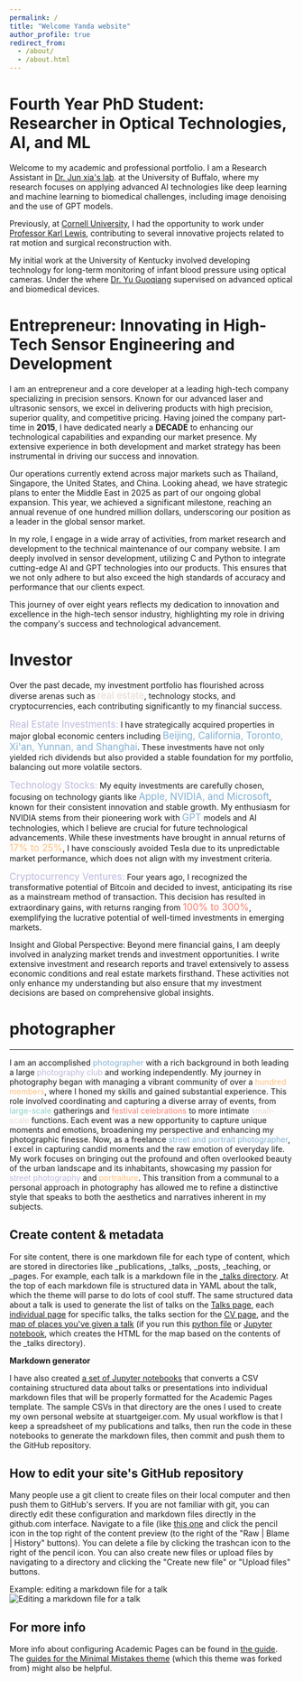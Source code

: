 ```yaml
---
permalink: /
title: "Welcome Yanda website"
author_profile: true
redirect_from: 
  - /about/
  - /about.html
---
```

**Fourth Year PhD Student**:  Researcher in Optical Technologies, AI, and ML
======
Welcome to my academic and professional portfolio. I am a Research Assistant in [Dr. Jun xia's lab](https://www.acsu.buffalo.edu/~junxia/). at the University of Buffalo, where my research focuses on applying advanced AI technologies like deep learning and machine learning to biomedical challenges, including image denoising and the use of GPT models.

 Previously, at [Cornell University](https://www.bme.cornell.edu/bme/alumni/bme-newsletters/2021-bme-newsletter/class-2021-special-insert), I had the opportunity to work under [Professor Karl Lewis](https://www.kjlewislab.com/group-members), contributing to several innovative projects related to rat motion and surgical reconstruction with. 

My initial work at the University of Kentucky involved developing technology for long-term monitoring of infant blood pressure using optical cameras. Under the where [Dr. Yu Guoqiang](https://bioptics.engr.uky.edu/) supervised on advanced optical and biomedical devices.  


**Entrepreneur**: Innovating in High-Tech Sensor Engineering and Development
======
I am an entrepreneur and a core developer at a leading high-tech company specializing in precision sensors. Known for our advanced laser and ultrasonic sensors, we excel in delivering products with high precision, superior quality, and competitive pricing. Having joined the company part-time in **2015**, I have dedicated nearly a **DECADE** to enhancing our technological capabilities and expanding our market presence. My extensive experience in both development and market strategy has been instrumental in driving our success and innovation.

Our operations currently extend across major markets such as Thailand, Singapore, the United States, and China. Looking ahead, we have strategic plans to enter the Middle East in 2025 as part of our ongoing global expansion. This year, we achieved a significant milestone, reaching an annual revenue of one hundred million dollars, underscoring our position as a leader in the global sensor market.

In my role, I engage in a wide array of activities, from market research and development to the technical maintenance of our company website. I am deeply involved in sensor development, utilizing C and Python to integrate cutting-edge AI and GPT technologies into our products. This ensures that we not only adhere to but also exceed the high standards of accuracy and performance that our clients expect.

This journey of over eight years reflects my dedication to innovation and excellence in the high-tech sensor industry, highlighting my role in driving the company's success and technological advancement.


**Investor**
======
Over the past decade, my investment portfolio has flourished across diverse arenas such as <span style="font-size: larger; color: #E7DAD2;">real estate</span>, technology stocks, and cryptocurrencies, each contributing significantly to my financial success.

<span style="font-size: larger; color: #BEB8DC;">Real Estate Investments:</span> I have strategically acquired properties in major global economic centers including <span style="font-size: larger; color: #82B0D2;">Beijing, California, Toronto, Xi'an, Yunnan, and Shanghai</span>. These investments have not only yielded rich dividends but also provided a stable foundation for my portfolio, balancing out more volatile sectors.

<span style="font-size: larger; color: #BEB8DC;">Technology Stocks:</span> My equity investments are carefully chosen, focusing on technology giants like <span style="font-size: larger; color: #82B0D2;">Apple, NVIDIA, and Microsoft</span>, known for their consistent innovation and stable growth. My enthusiasm for NVIDIA stems from their pioneering work with <span style="font-size: larger; color: #82B0D2;">GPT</span> models and AI technologies, which I believe are crucial for future technological advancements. While these investments have brought in annual returns of <span style="font-size: larger; color: #FFBE7A;">17% to 25%</span>, I have consciously avoided Tesla due to its unpredictable market performance, which does not align with my investment criteria.

<span style="font-size: larger; color: #BEB8DC;">Cryptocurrency Ventures:</span> Four years ago, I recognized the transformative potential of Bitcoin and decided to invest, anticipating its rise as a mainstream method of transaction. This decision has resulted in extraordinary gains, with returns ranging from <span style="font-size: larger; color: #FA7F6F;">100% to 300%</span>, exemplifying the lucrative potential of well-timed investments in emerging markets.

Insight and Global Perspective: Beyond mere financial gains, I am deeply involved in analyzing market trends and investment opportunities. I write extensive investment and research reports and travel extensively to assess economic conditions and real estate markets firsthand. These activities not only enhance my understanding but also ensure that my investment decisions are based on comprehensive global insights.




**photographer**
======
------
I am an accomplished <span style="color: #82B0D2;">photographer</span> with a rich background in both leading a large <span style="color: #BEB8DC;">photography club</span> and working independently. My journey in photography began with managing a vibrant community of over a <span style="color: #FFBE7A;">hundred members</span>, where I honed my skills and gained substantial experience. This role involved coordinating and capturing a diverse array of events, from <span style="color: #8ECFC9;">large-scale</span> gatherings and <span style="color: #FA7F6F;">festival celebrations</span> to more intimate <span style="color: #E7DAD2;">small-scale</span> functions. Each event was a new opportunity to capture unique moments and emotions, broadening my perspective and enhancing my photographic finesse. Now, as a freelance <span style="color: #82B0D2;">street and portrait photographer</span>, I excel in capturing candid moments and the raw emotion of everyday life. My work focuses on bringing out the profound and often overlooked beauty of the urban landscape and its inhabitants, showcasing my passion for <span style="color: #BEB8DC;">street photography</span> and <span style="color: #FFBE7A;">portraiture</span>. This transition from a communal to a personal approach in photography has allowed me to refine a distinctive style that speaks to both the aesthetics and narratives inherent in my subjects.



Create content & metadata
------
For site content, there is one markdown file for each type of content, which are stored in directories like _publications, _talks, _posts, _teaching, or _pages. For example, each talk is a markdown file in the [_talks directory](https://github.com/academicpages/academicpages.github.io/tree/master/_talks). At the top of each markdown file is structured data in YAML about the talk, which the theme will parse to do lots of cool stuff. The same structured data about a talk is used to generate the list of talks on the [Talks page](https://academicpages.github.io/talks), each [individual page](https://academicpages.github.io/talks/2012-03-01-talk-1) for specific talks, the talks section for the [CV page](https://academicpages.github.io/cv), and the [map of places you've given a talk](https://academicpages.github.io/talkmap.html) (if you run this [python file](https://github.com/academicpages/academicpages.github.io/blob/master/talkmap.py) or [Jupyter notebook](https://github.com/academicpages/academicpages.github.io/blob/master/talkmap.ipynb), which creates the HTML for the map based on the contents of the _talks directory).

**Markdown generator**

I have also created [a set of Jupyter notebooks](https://github.com/academicpages/academicpages.github.io/tree/master/markdown_generator
) that converts a CSV containing structured data about talks or presentations into individual markdown files that will be properly formatted for the Academic Pages template. The sample CSVs in that directory are the ones I used to create my own personal website at stuartgeiger.com. My usual workflow is that I keep a spreadsheet of my publications and talks, then run the code in these notebooks to generate the markdown files, then commit and push them to the GitHub repository.

How to edit your site's GitHub repository
------
Many people use a git client to create files on their local computer and then push them to GitHub's servers. If you are not familiar with git, you can directly edit these configuration and markdown files directly in the github.com interface. Navigate to a file (like [this one](https://github.com/academicpages/academicpages.github.io/blob/master/_talks/2012-03-01-talk-1.md) and click the pencil icon in the top right of the content preview (to the right of the "Raw | Blame | History" buttons). You can delete a file by clicking the trashcan icon to the right of the pencil icon. You can also create new files or upload files by navigating to a directory and clicking the "Create new file" or "Upload files" buttons. 

Example: editing a markdown file for a talk
![Editing a markdown file for a talk](/images/editing-talk.png)

For more info
------
More info about configuring Academic Pages can be found in [the guide](https://academicpages.github.io/markdown/). The [guides for the Minimal Mistakes theme](https://mmistakes.github.io/minimal-mistakes/docs/configuration/) (which this theme was forked from) might also be helpful.
